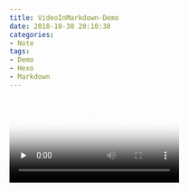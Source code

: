 ```yaml
---
title: VideoInMarkdown-Demo
date: 2018-10-30 20:10:38
categories:
- Note
tags:
- Demo
- Hexo
- Markdown
---
```

<video id="video" controls="" preload="none" poster="http://media.w3.org/2010/05/sintel/poster.png">
    <source id="mp4" src="http://media.w3.org/2010/05/sintel/trailer.mp4" type="video/mp4">
    <source id="webm" src="http://media.w3.org/2010/05/sintel/trailer.webm" type="video/webm">
    <source id="ogv" src="http://media.w3.org/2010/05/sintel/trailer.ogv" type="video/ogg">
    <p>Your user agent does not support the HTML5 Video element.</p>
</video>